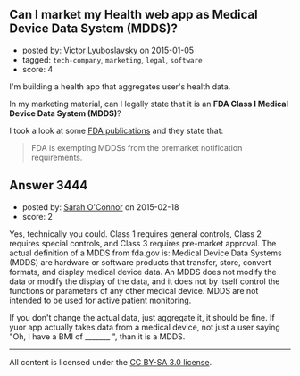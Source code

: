 ## Can I market my Health web app as Medical Device Data System (MDDS)?

- posted by: [Victor Lyuboslavsky](https://stackexchange.com/users/1227306/victor-lyuboslavsky) on 2015-01-05
- tagged: `tech-company`, `marketing`, `legal`, `software`
- score: 4

I'm building a health app that aggregates user's health data.

In my marketing material, can I legally state that it is an **FDA Class I Medical Device Data System (MDDS)**?

I took a look at some [FDA publications][1] and they state that:

> FDA is exempting MDDSs from the premarket notification requirements.


  [1]: https://www.federalregister.gov/articles/2011/02/15/2011-3321/medical-devices-medical-device-data-systems#h-26


## Answer 3444

- posted by: [Sarah O'Connor](https://stackexchange.com/users/5561619/sarah-o-connor) on 2015-02-18
- score: 2

Yes, technically you could. Class 1 requires general controls, Class 2 requires special controls, and Class 3 requires pre-market approval. The actual definition of a MDDS from fda.gov is: Medical Device Data Systems (MDDS) are hardware or software products that transfer, store, convert formats, and display medical device data. An MDDS does not modify the data or modify the display of the data, and it does not by itself control the functions or parameters of any other medical device. MDDS are not intended to be used for active patient monitoring.

If you don't change the actual data, just aggregate it, it should be fine. If yuor app actually takes data from a medical device, not just a user saying "Oh, I have a BMI of _______ ", than it is a MDDS. 



---

All content is licensed under the [CC BY-SA 3.0 license](https://creativecommons.org/licenses/by-sa/3.0/).
